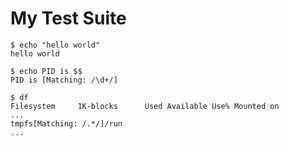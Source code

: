 # My Test Suite

```console
$ echo "hello world"
hello world
```

```console
$ echo PID is $$
PID is [Matching: /\d+/]
```

```console
$ df
Filesystem     1K-blocks      Used Available Use% Mounted on
...
tmpfs[Matching: /.*/]/run
...
```
